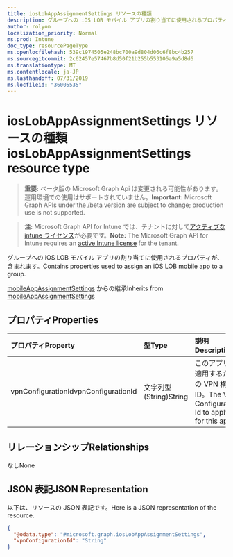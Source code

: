 ```yaml
---
title: iosLobAppAssignmentSettings リソースの種類
description: グループへの iOS LOB モバイル アプリの割り当てに使用されるプロパティが、含まれます。
author: rolyon
localization_priority: Normal
ms.prod: Intune
doc_type: resourcePageType
ms.openlocfilehash: 539c1974505e248bc700a9d804d06c6f8bc4b257
ms.sourcegitcommit: 2c62457e57467b8d50f21b255b553106a9a5d8d6
ms.translationtype: MT
ms.contentlocale: ja-JP
ms.lasthandoff: 07/31/2019
ms.locfileid: "36005535"
---
```

# <a name="ioslobappassignmentsettings-resource-type"></a><span data-ttu-id="f3faf-103">iosLobAppAssignmentSettings リソースの種類</span><span class="sxs-lookup"><span data-stu-id="f3faf-103">iosLobAppAssignmentSettings resource type</span></span>

> <span data-ttu-id="f3faf-104">**重要:** ベータ版の Microsoft Graph Api は変更される可能性があります。運用環境での使用はサポートされていません。</span><span class="sxs-lookup"><span data-stu-id="f3faf-104">**Important:** Microsoft Graph APIs under the /beta version are subject to change; production use is not supported.</span></span>

> <span data-ttu-id="f3faf-105">**注:** Microsoft Graph API for Intune では、テナントに対して[アクティブな intune ライセンス](https://go.microsoft.com/fwlink/?linkid=839381)が必要です。</span><span class="sxs-lookup"><span data-stu-id="f3faf-105">**Note:** The Microsoft Graph API for Intune requires an [active Intune license](https://go.microsoft.com/fwlink/?linkid=839381) for the tenant.</span></span>

<span data-ttu-id="f3faf-106">グループへの iOS LOB モバイル アプリの割り当てに使用されるプロパティが、含まれます。</span><span class="sxs-lookup"><span data-stu-id="f3faf-106">Contains properties used to assign an iOS LOB mobile app to a group.</span></span>


<span data-ttu-id="f3faf-107">[mobileAppAssignmentSettings](../resources/intune-apps-mobileappassignmentsettings.md) からの継承</span><span class="sxs-lookup"><span data-stu-id="f3faf-107">Inherits from [mobileAppAssignmentSettings](../resources/intune-apps-mobileappassignmentsettings.md)</span></span>

## <a name="properties"></a><span data-ttu-id="f3faf-108">プロパティ</span><span class="sxs-lookup"><span data-stu-id="f3faf-108">Properties</span></span>
|<span data-ttu-id="f3faf-109">プロパティ</span><span class="sxs-lookup"><span data-stu-id="f3faf-109">Property</span></span>|<span data-ttu-id="f3faf-110">型</span><span class="sxs-lookup"><span data-stu-id="f3faf-110">Type</span></span>|<span data-ttu-id="f3faf-111">説明</span><span class="sxs-lookup"><span data-stu-id="f3faf-111">Description</span></span>|
|:---|:---|:---|
|<span data-ttu-id="f3faf-112">vpnConfigurationId</span><span class="sxs-lookup"><span data-stu-id="f3faf-112">vpnConfigurationId</span></span>|<span data-ttu-id="f3faf-113">文字列型 (String)</span><span class="sxs-lookup"><span data-stu-id="f3faf-113">String</span></span>|<span data-ttu-id="f3faf-114">このアプリに適用するための VPN 構成 ID。</span><span class="sxs-lookup"><span data-stu-id="f3faf-114">The VPN Configuration Id to apply for this app.</span></span>|

## <a name="relationships"></a><span data-ttu-id="f3faf-115">リレーションシップ</span><span class="sxs-lookup"><span data-stu-id="f3faf-115">Relationships</span></span>
<span data-ttu-id="f3faf-116">なし</span><span class="sxs-lookup"><span data-stu-id="f3faf-116">None</span></span>

## <a name="json-representation"></a><span data-ttu-id="f3faf-117">JSON 表記</span><span class="sxs-lookup"><span data-stu-id="f3faf-117">JSON Representation</span></span>
<span data-ttu-id="f3faf-118">以下は、リソースの JSON 表記です。</span><span class="sxs-lookup"><span data-stu-id="f3faf-118">Here is a JSON representation of the resource.</span></span>
<!-- {
  "blockType": "resource",
  "@odata.type": "microsoft.graph.iosLobAppAssignmentSettings"
}
-->
``` json
{
  "@odata.type": "#microsoft.graph.iosLobAppAssignmentSettings",
  "vpnConfigurationId": "String"
}
```





